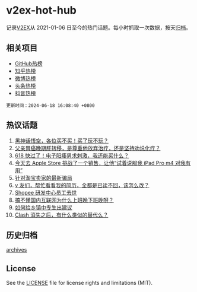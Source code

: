 # v2ex-hot-hub

 记录[V2EX](https://www.v2ex.com/)从 2021-01-06 日至今的热门话题。每小时抓取一次数据，按天[归档](archives)。
 
 ## 相关项目

- [GitHub热榜](https://github.com/it985/github-hot-hub)
- [知乎热榜](https://github.com/it985/zhihu-hot-hub)
- [微博热榜](https://github.com/it985/weibo-hot-hub)
- [头条热榜](https://github.com/it985/toutiao-hot-hub)
- [抖音热榜](https://github.com/it985/douyin-hot-hub)


 `更新时间：2024-06-18 16:08:40 +0800`

## 热议话题

1. [黑神话悟空，各位买不买！买了玩不玩？](https://www.v2ex.com/t/1050466)
1. [父亲胃癌晚期肝转移，是尊重他放弃治疗，还是坚持劝说化疗？](https://www.v2ex.com/t/1050419)
1. [618 快过了！电子阳痿男求刺激，我还能买什么？](https://www.v2ex.com/t/1050484)
1. [今天去 Apple Store 挑战了一个销售，让他“试着说服我 iPad Pro m4 对我有用”](https://www.v2ex.com/t/1050263)
1. [针对淘宝卖家的最新骗局](https://www.v2ex.com/t/1050404)
1. [v 友们，帮忙看看我的简历，全都是已读不回，该怎么改？](https://www.v2ex.com/t/1050422)
1. [Shopee 研发中心员工去世](https://www.v2ex.com/t/1050463)
1. [搞不懂国内互联网为什么上班晚下班晚呀？](https://www.v2ex.com/t/1050288)
1. [如何给乡镇中专生出建议](https://www.v2ex.com/t/1050438)
1. [Clash 消失之后，有什么类似的替代么？](https://www.v2ex.com/t/1050411)

## 历史归档

[archives](archives)

## License

See the [LICENSE](LICENSE) file for license rights and limitations (MIT).
